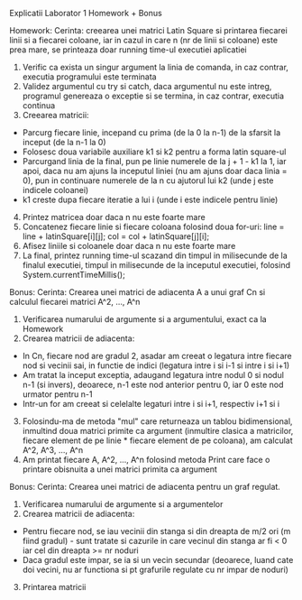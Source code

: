 Explicatii Laborator 1 Homework + Bonus

Homework:
Cerinta: creearea unei matrici Latin Square si printarea fiecarei linii si a fiecarei coloane, iar in cazul in care n (nr de linii si coloane) este prea mare, se printeaza
doar running time-ul executiei aplicatiei

1. Verific ca exista un singur argument la linia de comanda, in caz contrar, executia programului este terminata
2. Validez argumentul cu try si catch, daca argumentul nu este intreg, programul genereaza o exceptie si se termina, in caz contrar, executia continua
3. Creearea matricii:
- Parcurg fiecare linie, incepand cu prima (de la 0 la n-1) de la sfarsit la inceput (de la n-1 la 0)
- Folosesc doua variabile auxiliare k1 si k2 pentru a forma latin square-ul
- Parcurgand linia de la final, pun pe linie numerele de la j + 1 - k1 la 1, iar apoi, daca nu am ajuns la inceputul liniei (nu am ajuns doar daca linia = 0), pun 
in continuare numerele de la n cu ajutorul lui k2 (unde j este indicele coloanei)
- k1 creste dupa fiecare iteratie a lui i (unde i este indicele pentru linie)
4. Printez matricea doar daca n nu este foarte mare
5. Concatenez fiecare linie si fiecare coloana folosind doua for-uri: line = line + latinSquare[i][j]; col = col + latinSquare[j][i];
6. Afisez liniile si coloanele doar daca n nu este foarte mare
7. La final, printez running time-ul scazand din timpul in milisecunde de la finalul executiei, timpul in milisecunde de la inceputul executiei, folosind
System.currentTimeMillis();

Bonus:
Cerinta: Crearea unei matrici de adiacenta A a unui graf Cn si calculul fiecarei matrici A^2, ..., A^n

1. Verificarea numarului de argumente si a argumentului, exact ca la Homework
2. Crearea matricii de adiacenta:
- In Cn, fiecare nod are gradul 2, asadar am creeat o legatura intre fiecare nod si vecinii sai, in functie de indici (legatura intre i si i-1 si intre i si i+1)
- Am tratat la inceput exceptia, adaugand legatura intre nodul 0 si nodul n-1 (si invers), deoarece, n-1 este nod anterior pentru 0, iar 0 este nod urmator pentru n-1
- Intr-un for am creeat si celelalte legaturi intre i si i+1, respectiv i+1 si i
3. Folosindu-ma de metoda "mul" care returneaza un tablou bidimensional, inmultind doua matrici primite ca argument (inmultire clasica a matricilor, fiecare element de
pe linie * fiecare element de pe coloana), am calculat A^2, A^3, ..., A^n
4. Am printat fiecare A, A^2, ..., A^n folosind metoda Print care face o printare obisnuita a unei matrici primita ca argument

Bonus:
Cerinta: Crearea unei matrici de adiacenta pentru un graf regulat.

1. Verificarea numarului de argumente si a argumentelor
2. Crearea matricii de adiacenta:
- Pentru fiecare nod, se iau vecinii din stanga si din dreapta de m/2 ori (m fiind gradul) - sunt tratate si cazurile in care vecinul din stanga ar fi < 0 iar cel din dreapta >= nr noduri
- Daca gradul este impar, se ia si un vecin secundar (deoarece, luand cate doi vecini, nu ar functiona si pt grafurile regulate cu nr impar de noduri)
3. Printarea matricii
